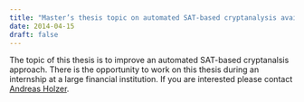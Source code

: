 ```yaml
---
title: "Master’s thesis topic on automated SAT-based cryptanalysis available"
date: 2014-04-15
draft: false
---
```

<p>The topic of this thesis is to improve an automated SAT-based cryptanalsis approach. There is the opportunity to work on this thesis during an internship at a large financial institution. If you are interested please contact <a title="Andreas Holzer" href="/people/holzer/">Andreas Holzer</a>.</p>
